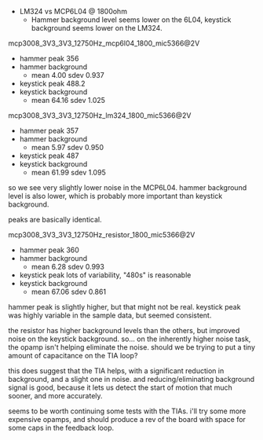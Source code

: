 * LM324 vs MCP6L04 @ 1800ohm
  * Hammer background level seems lower on the 6L04, keystick
    background seems lower on the LM324.

mcp3008_3V3_3V3_12750Hz_mcp6l04_1800_mic5366@2V
  * hammer peak 356
  * hammer background
    * mean  4.00 sdev 0.937
  * keystick peak 488.2
  * keystick background
    * mean 64.16 sdev 1.025

mcp3008_3V3_3V3_12750Hz_lm324_1800_mic5366@2V
  * hammer peak 357
  * hammer background
    * mean  5.97 sdev 0.950
  * keystick peak 487
  * keystick background
    * mean 61.99 sdev 1.095

so we see very slightly lower noise in the MCP6L04. hammer background
level is also lower, which is probably more important than keystick
background.

peaks are basically identical.

mcp3008_3V3_3V3_12750Hz_resistor_1800_mic5366@2V
  * hammer peak 360
  * hammer background
    * mean 6.28 sdev 0.993
  * keystick peak  lots of variability, "480s" is reasonable
  * keystick background
    * mean 67.06 sdev 0.861

hammer peak is slightly higher, but that might not be real. keystick
peak was highly variable in the sample data, but seemed consistent.

the resistor has higher background levels than the others, but improved
noise on the keystick background. so... on the inherently higher noise
task, the opamp isn't helping eliminate the noise. should we be trying
to put a tiny amount of capacitance on the TIA loop?

this does suggest that the TIA helps, with a significant reduction
in background, and a slight one in noise. and reducing/eliminating
background signal is good, because it lets us detect the start of
motion that much sooner, and more accurately.

seems to be worth continuing some tests with the TIAs. i'll try some
more expensive opamps, and should produce a rev of the board with space
for some caps in the feedback loop.
